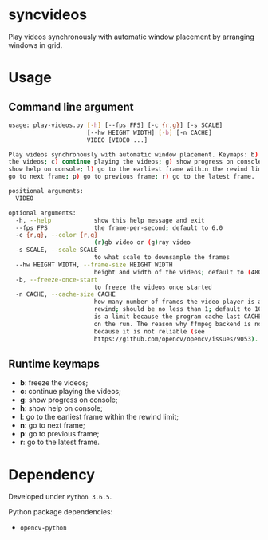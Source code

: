 # syncvideos

Play videos synchronously with automatic window placement by arranging windows in grid.

# Usage

## Command line argument

```bash
usage: play-videos.py [-h] [--fps FPS] [-c {r,g}] [-s SCALE]
                      [--hw HEIGHT WIDTH] [-b] [-n CACHE]
                      VIDEO [VIDEO ...]

Play videos synchronously with automatic window placement. Keymaps: b) freeze
the videos; c) continue playing the videos; g) show progress on console; h)
show help on console; l) go to the earliest frame within the rewind limit; n)
go to next frame; p) go to previous frame; r) go to the latest frame.

positional arguments:
  VIDEO

optional arguments:
  -h, --help            show this help message and exit
  --fps FPS             the frame-per-second; default to 6.0
  -c {r,g}, --color {r,g}
                        (r)gb video or (g)ray video
  -s SCALE, --scale SCALE
                        to what scale to downsample the frames
  --hw HEIGHT WIDTH, --frame-size HEIGHT WIDTH
                        height and width of the videos; default to (480, 704)
  -b, --freeze-once-start
                        to freeze the videos once started
  -n CACHE, --cache-size CACHE
                        how many number of frames the video player is able to
                        rewind; should be no less than 1; default to 10. There
                        is a limit because the program cache last CACHE frames
                        on the run. The reason why ffmpeg backend is not used
                        because it is not reliable (see
                        https://github.com/opencv/opencv/issues/9053).
```


## Runtime keymaps

- **b**: freeze the videos;
- **c**: continue playing the videos;
- **g**: show progress on console;
- **h**: show help on console;
- **l**: go to the earliest frame within the rewind limit;
- **n**: go to next frame;
- **p**: go to previous frame;
- **r**: go to the latest frame.

# Dependency

Developed under `Python 3.6.5`.

Python package dependencies:

- `opencv-python`
